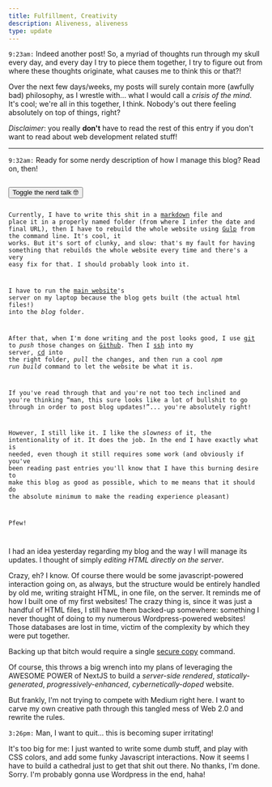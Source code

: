 ```yaml
---
title: Fulfillment, Creativity
description: Aliveness, aliveness
type: update
---
```


`9:23am:` Indeed another post! So, a myriad of thoughts run through my skull every day, and every day I try to piece them together, I try to figure out from where these thoughts originate, what causes me to think this or that?!

Over the next few days/weeks, my posts will surely contain more (awfully bad) philosophy, as I wrestle with... what I would call a *crisis of the mind*. It's cool; we're all in this together, I think. Nobody's out there feeling absolutely on top of things, right?

*Disclaimer*: you really **don't** have to read the rest of this entry if you don't want to read about web development related stuff!

---

`9:32am:` Ready for some nerdy description of how I manage this blog? Read on, then!

<code class="collapse">
<button type="button">Toggle the nerd talk 🤓</button>

Currently, I have to write this shit in a [markdown](https://en.wikipedia.org/wiki/Markdown) file and place it in a properly named folder (from where I infer the date and final URL), then I have to rebuild the whole website using [Gulp](https://gulpjs.com/) from the command line. It's cool, it works. But it's sort of clunky, and slow: that's my fault for having something that rebuilds the whole website every time and there's a very easy fix for that. I should probably look into it.

I have to run the [main website](https://fredmercy.ca)'s server on my laptop because the blog gets built (the actual html files!) into the *blog* folder.

After that, when I'm done writing and the post looks good, I use [git](https://git-scm.com/) to *push* those changes on [Github](https://github.com/). Then I [ssh](https://en.wikipedia.org/wiki/Ssh_(Secure_Shell)) into my server, [cd](https://en.wikipedia.org/wiki/Cd_(command)) into  the right folder, *pull* the changes, and then run a cool *npm run build* command to let the website be what it is.

If you've read through that and you're not too tech inclined and you're thinking “man, this sure looks like a lot of bullshit to go through in order to post blog updates!”... you're absolutely right!

However, I still like it. I like the *slowness* of it, the intentionality of it. It does the job. In the end I have exactly what is needed, even though it still requires some work (and obviously if you've been reading past entries you'll know that I have this burning desire to make this blog as good as possible, which to me means that it should do the absolute minimum to make the reading experience pleasant)

Pfew!

</code>

I had an idea yesterday regarding my blog and the way I will manage its updates. I thought of simply *editing HTML directly on the server*.

Crazy, eh? I know. Of course there would be some javascript-powered interaction going on, as always, but the structure would be entirely handled by old me, writing straight HTML, in one file, on the server. It reminds me of how I built one of my first websites! The crazy thing is, since it was just a handful of HTML files, I still have them backed-up somewhere: something I never thought of doing to my numerous Wordpress-powered websites! Those databases are lost in time, victim of the complexity by which they were put together.

Backing up that bitch would require a single [secure copy](https://en.wikipedia.org/wiki/Secure_copy_protocol) command.

Of course, this throws a big wrench into my plans of leveraging the AWESOME POWER of NextJS to build a *server-side rendered*, *statically-generated*, *progressively-enhanced*, *cybernetically-doped* website.

But frankly, I'm not trying to compete with Medium right here. I want to carve my own creative path through this tangled mess of Web 2.0 and rewrite the rules.

`3:26pm:` Man, I want to quit... this is becoming super irritating!

It's too big for me: I just wanted to write some dumb stuff, and play with CSS colors, and add some funky Javascript interactions. Now it seems I have to build a cathedral just to get that shit out there. No thanks, I'm done. Sorry. I'm probably gonna use Wordpress in the end, haha!
